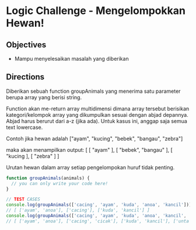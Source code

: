 # Logic Challenge - Mengelompokkan Hewan!

## Objectives
- Mampu menyelesaikan masalah yang diberikan

## Directions

Diberikan sebuah function groupAnimals yang menerima satu parameter berupa array yang berisi string.

Function akan me-return array multidimensi dimana array tersebut berisikan kategori/kelompok array yang dikumpulkan sesuai dengan abjad depannya. Abjad harus berurut dari a-z (jika ada). Untuk kasus ini, anggap saja semua text lowercase.

Contoh jika hewan adalah ["ayam", "kucing", "bebek", "bangau", "zebra"]

maka akan menampilkan output: [ [ "ayam" ], [ "bebek", "bangau" ], [ "kucing ], [ "zebra" ] ]

Urutan hewan dalam array setiap pengelompokan huruf tidak penting.

```JavaScript
function groupAnimals(animals) {
  // you can only write your code here!
}

// TEST CASES
console.log(groupAnimals(['cacing', 'ayam', 'kuda', 'anoa', 'kancil']));
// [ ['ayam', 'anoa'], ['cacing'], ['kuda', 'kancil'] ]
console.log(groupAnimals(['cacing', 'ayam', 'kuda', 'anoa', 'kancil', 'unta', 'cicak' ]));
// [ ['ayam', 'anoa'], ['cacing', 'cicak'], ['kuda', 'kancil'], ['unta'] ]
```
